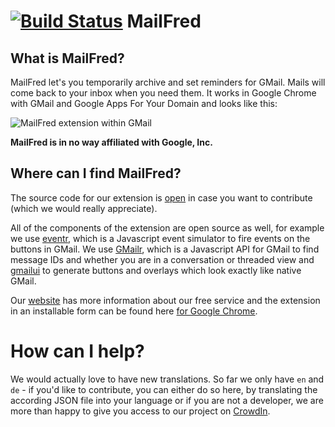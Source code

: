 # [![Build Status](https://travis-ci.org/MailFred/extension.svg)](https://travis-ci.org/MailFred/extension) MailFred

## What is MailFred?
MailFred let's you temporarily archive and set reminders for GMail. Mails will come back to your inbox when you need them.
It works in Google Chrome with GMail and Google Apps For Your Domain and looks like this:

![MailFred extension within GMail](http://mailfred.de/wp-content/uploads/2013/02/en_mailfred_640x400_dropdown.png)

**MailFred is in no way affiliated with Google, Inc.**

## Where can I find MailFred?
The source code for our extension is [open](https://github.com/MailFred/extension) in case you want to contribute (which we would really appreciate).

All of the components of the extension are open source as well, for example we use [eventr](https://github.com/joscha/eventr), which is a Javascript event simulator to fire events on the buttons in GMail. We use [GMailr](https://github.com/joscha/gmailr), which is a Javascript API for GMail to find message IDs and whether you are in a conversation or threaded view and [gmailui](https://github.com/joscha/gmailui) to generate buttons and overlays which look exactly like native GMail.

Our [website](http://www.mailfred.de) has more information about our free service and the extension in an installable form can be found here [for Google Chrome](https://chrome.google.com/webstore/detail/mailfred/lijahkfnlmaikbppnbjeelhihaklhoim).

# How can I help?
We would actually love to have new translations. So far we only have `en` and `de` - if you'd like to contribute, you can either do so here, by translating the according JSON file into your language or if you are not a developer, we are more than happy to give you access to our project on [CrowdIn](https://crowdin.com/project/mailfred).

